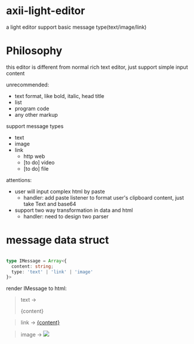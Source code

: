 # axii-light-editor
a light editor support basic message type(text/image/link)


# Philosophy

this editor is different from normal rich text editor, just support simple input content

unrecommended:
- text format, like bold, italic, head title
- list
- program code
- any other markup

support message types

- text
- image
- link 
  - http web
  - [to do] video
  - [to do] file

attentions:
- user will input complex html by paste
  - handler: add paste listener to format user's clipboard content, just take Text and base64
- support two way transformation in data and html
  - handler: need to design two parser


# message data struct


```typescript

type IMessage = Array<{
  content: string;
  type: 'text' | 'link' | 'image'
}>

```
render IMessage to html:

> text -> <p>{content}</p>

> link -> <a href={content}>{content}</a>

> image -> <img src={content} />

